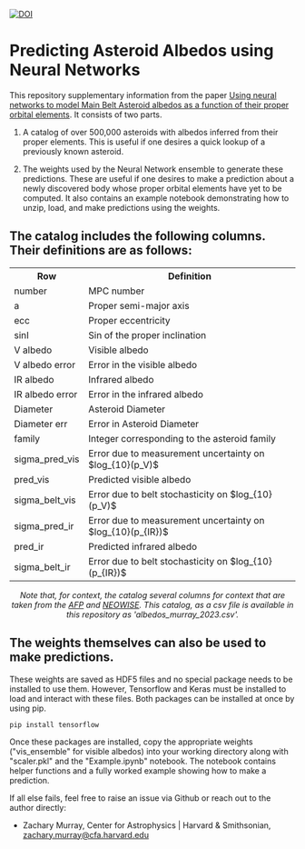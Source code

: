 [![DOI](https://zenodo.org/badge/DOI/10.5281/zenodo.7778016.svg)](https://doi.org/10.5281/zenodo.7796840)

 

# Predicting Asteroid Albedos using Neural Networks

This repository supplementary information from the paper [Using neural networks to model Main Belt Asteroid albedos as a function of their proper orbital elements](https://arxiv.org/abs/2305.16392).  It consists of two parts.  

1) A catalog of over 500,000 asteroids with albedos inferred from their proper elements.  This is useful if one desires a quick lookup of a previously known asteroid.

2) The weights used by the Neural Network ensemble to generate these predictions.  These are useful if one desires to make a prediction about a newly discovered body whose proper orbital elements have yet to be computed.  It also contains an example notebook demonstrating how to unzip, load, and make predictions using the weights. 

## The catalog includes the following columns.  Their definitions are as follows:  
<div align="center">
  <table>
    <tr>
      <th>Row</th>
      <th>Definition</th>
    </tr>
    <tr>
      <td>number</td>
      <td>MPC number</td>
    </tr>
    <tr>
      <td>a</td>
      <td>Proper semi-major axis</td>
    </tr>
    <tr>
      <td>ecc</td>
      <td>Proper eccentricity</td>
    </tr>
    <tr>
      <td>sinI</td>
      <td>Sin of the proper inclination</td>
    </tr>
    <tr>
      <td>V albedo</td>
      <td>Visible albedo</td>
    </tr>
    <tr>
      <td>V albedo error</td>
      <td>Error in the visible albedo</td>
    </tr>
    <tr>
      <td>IR albedo</td>
      <td>Infrared albedo</td>
    </tr>
    <tr>
      <td>IR albedo error</td>
      <td>Error in the infrared albedo</td>
    </tr>
    <tr>
      <td>Diameter</td>
      <td>Asteroid Diameter</td>
    </tr>
    <tr>
      <td>Diameter err</td>
      <td>Error in Asteroid Diameter</td>
    </tr>
    <tr>
      <td>family</td>
      <td>Integer corresponding to the asteroid family</td>
    </tr>
    <tr>
      <td>sigma_pred_vis</td>
      <td>Error due to measurement uncertainty on $log_{10}(p_V)$</td>
    </tr>
    <tr>
      <td>pred_vis</td>
      <td>Predicted visible albedo</td>
    </tr>
    <tr>
      <td>sigma_belt_vis</td>
      <td>Error due to belt stochasticity on $log_{10}(p_V)$</td>
    </tr>
    <tr>
      <td>sigma_pred_ir</td>
      <td>Error due to measurement uncertainty on $log_{10}(p_{IR})$</td>
    </tr>
    <tr>
      <td>pred_ir</td>
      <td>Predicted infrared albedo</td>
    </tr>
    <tr>
      <td>sigma_belt_ir</td>
      <td>Error due to belt stochasticity on $log_{10}(p_{IR})$</td>
    </tr>
  </table>
</div>

<p align="center"><em>Note that, for context, the catalog several columns for context that are taken from the <a href="http://asteroids.matf.bg.ac.rs/fam/">AFP</a> and   
  <a href="https://sbn.psi.edu/pds/resource/neowisediam.html">NEOWISE</a>.  This catalog, as a csv file is available in this repository as 'albedos_murray_2023.csv'. </em></p>


## The weights themselves can also be used to make predictions. 

These weights are saved as HDF5 files and no special package needs to be installed to use them.  However, Tensorflow and Keras must be installed to load and interact with these files.  Both packages can be installed at once by using pip. 

    pip install tensorflow

Once these packages are installed, copy the appropriate weights ("vis_ensemble" for visible albedos) into your working directory along with "scaler.pkl" and the "Example.ipynb" notebook. The notebook contains helper functions and a fully worked example showing how to make a prediction.  

If all else fails, feel free to raise an issue via Github or reach out to the author directly: 

* Zachary Murray, Center for Astrophysics | Harvard & Smithsonian, <zachary.murray@cfa.harvard.edu>
















































